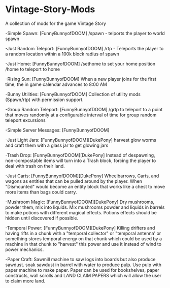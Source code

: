 # Vintage-Story-Mods
A collection of mods for the game Vintage Story

-Simple Spawn: [FunnyBunnyofDOOM]
  /spawn - telports the player to world spawn
  
-Just Random Teleport: [FunnyBunnyofDOOM]
  /rtp - Teleports the player to a random location within a 100k block radius of spawn
  
-Just Home: [FunnyBunnyofDOOM]
  /sethome to set your home position /home to teleport to home
  
-Rising Sun: [FunnyBunnyofDOOM]
  When a new player joins for the first time, the in game calendar advances to 8:00 AM

-Bunny Utilities: [FunnyBunnyofDOOM]
  Collection of utility mods (Spawn/rtp) with permission support.

-Group Random Teleport: [FunnyBunnyofDOOM]
    /grtp to teleport to a point that moves randomly at a configurable interval of time for group random teleport excursions
  
-Simple Server Messages: [FunnyBunnyofDOOM]

-Just Light Jars: [FunnyBunnyofDOOM][DukePony]
  harvest glow worms and craft them with a glass jar to get glowing jars
  

-Trash Drop: [FunnyBunnyofDOOM][DukePony]
	Instead of despawning, non-compostable items will turn into a Trash block, forcing the player to deal with trash on their land.

-Just Carts: [FunnyBunnyofDOOM][DukePony]
	Wheelbarrows, Carts, and wagons as entities that can be pulled around by the player. When "Dismounted" would become an entity block that works like a chest to move more items than bags could carry. 

-Mushroom Magic: [FunnyBunnyofDOOM][DukePony]
	Dry mushrooms, powder them, mix into liquids. Mix mushrooms powder and liquids in barrels to make potions with different magical effects. Potions effects should be hidden until discovered if possible.

-Temporal Power: [FunnyBunnyofDOOM][DukePony]
	Killing drifters and having rifts in a chunk with a "temporal collector" or "temporal antenna' or something stores temporal energy on that chunk which could be used by a machine in that chunk to "harvest" this power and use it instead of wind to power mechanics.   

-Paper Craft: 
	Sawmill machine to saw logs into boards but also produce sawdust. soak sawdust in barrel with water to produce pulp. Use pulp with paper machine to make paper. Paper can be used for bookshelves, paper constructs, wall scrolls and LAND CLAIM PAPERS which will allow the user to claim more land.
